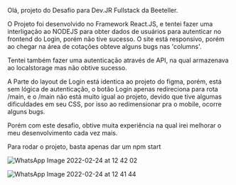 Olá, projeto do Desafio para Dev.JR Fullstack da Beeteller.


O Projeto foi desenvolvido no Framework React.JS, e tentei fazer uma interligação ao NODEJS para obter dados de usuários para autenticar no frontend do Login, porém não tive sucesso. O site está responsivo, porém ao chegar na área de cotações obteve alguns bugs nas 'columns'.

Tentei também fazer uma autenticação através de API, na qual armazenava ao localstorage mas não obtive sucesso.


A Parte do layout de Login está identica ao projeto do figma, porém, está sem lógica de autenticação, o botão Login apenas redireciona para rota /main, e o /main não está muito igual ao projeto, devido que tive algumas dificuldades em seu CSS, por isso ao redimensionar pra o mobile, ocorre alguns bugs.


Porém com este desafio, obtive muita experiência na qual irei melhorar o meu desenvolvimento cada vez mais.


Para rodar o projeto, basta apenas dar um npm start


![WhatsApp Image 2022-02-24 at 12 42 02](https://user-images.githubusercontent.com/50429318/155557457-10338fcf-4b26-48dc-9077-527fe9062c1b.jpeg)


![WhatsApp Image 2022-02-24 at 12 41 44](https://user-images.githubusercontent.com/50429318/155557412-2d0ac208-1332-40c6-8bff-bbaef79ef0ff.jpeg)

